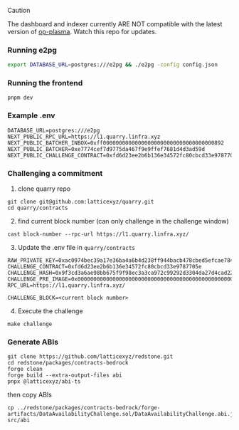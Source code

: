 > [!CAUTION]
> The dashboard and indexer currently ARE NOT compatible with the latest version of [op-plasma](https://github.com/ethereum-optimism/specs/blob/main/specs/experimental/plasma.md). Watch this repo for updates.

### Running e2pg

```bash
export DATABASE_URL=postgres:///e2pg && ./e2pg -config config.json
```

### Running the frontend

```
pnpm dev
```

### Example .env

```
DATABASE_URL=postgres:///e2pg
NEXT_PUBLIC_RPC_URL=https://l1.quarry.linfra.xyz
NEXT_PUBLIC_BATCHER_INBOX=0xff00000000000000000000000000000000000892
NEXT_PUBLIC_BATCHER=0xe7774cef7d9775da467f9e9ffef7681d4d3ad59d
NEXT_PUBLIC_CHALLENGE_CONTRACT=0xfd6d23ee2b6b136e34572fc80cbcd33e9787705e
```

### Challenging a commitment

1. clone quarry repo

```
git clone git@github.com:latticexyz/quarry.git
cd quarry/contracts
```

2. find current block number (can only challenge in the challenge window)

```
cast block-number --rpc-url https://l1.quarry.linfra.xyz/
```

3. Update the .env file in `quarry/contracts`

```
RAW_PRIVATE_KEY=0xac0974bec39a17e36ba4a6b4d238ff944bacb478cbed5efcae784d7bf4f2ff80
CHALLENGE_CONTRACT=0xfd6d23ee2b6b136e34572fc80cbcd33e9787705e
CHALLENGE_HASH=0x9f3cd3a6ae98bb675f9f98ec3a3ca972c99292d3304da27d4cad2279fe29f224
CHALLENGE_PRE_IMAGE=0x00000000000000000000000000000000000000000000000000000000000000067175617272790000000000000000000000000000000000000000000000000000
RPC_URL=https://l1.quarry.linfra.xyz/

CHALLENGE_BLOCK=<current block number>
```

4. Execute the challenge

```
make challenge
```

### Generate ABIs

```
git clone https://github.com/latticexyz/redstone.git
cd redstone/packages/contracts-bedrock
forge clean
forge build --extra-output-files abi
pnpx @latticexyz/abi-ts
```

then copy ABIs

```
cp ../redstone/packages/contracts-bedrock/forge-artifacts/DataAvailabilityChallenge.sol/DataAvailabilityChallenge.abi.json* src/abi
```
